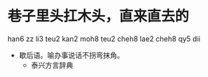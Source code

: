 # 巷子里头扛木头，直来直去的
han6 zz li3 teu2 kan2 moh8 teu2 cheh8 lae2 cheh8 qy5 dii
+ 歇后语。喻办事说话不拐弯抹角。
  * 泰兴方言辞典
